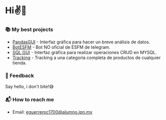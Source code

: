# Hi✌👀

### 📚 My best projects
- [PandasGUI](https://github.com/Cuadernin/ResumenDataFrame) - Interfaz gráfica para hacer un breve análisis de datos.
- [BotESFM](https://github.com/Cuadernin/BotESFM) - Bot NO oficial de ESFM de telegram.
- [SQL GUI](https://github.com/Cuadernin/MiniGestorSQL) - Interfaz gráfica para realizar operaciones CRUD en MYSQL.
- [Tracking](https://github.com/Cuadernin/Tracking) - Tracking a una categoría completa de productos de cualquier tienda.

### 💬 Feedback

Say hello, i don't bite!😅

### 📬 How to reach me
- Email: eguerreroc1700@alumno.ipn.mx

